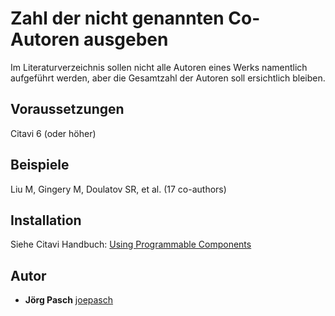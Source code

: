 # Zahl der nicht genannten Co-Autoren ausgeben

Im Literaturverzeichnis sollen nicht alle Autoren eines Werks namentlich aufgeführt werden, aber die Gesamtzahl der Autoren soll ersichtlich bleiben.

## Voraussetzungen
Citavi 6 (oder höher)

## Beispiele

Liu M, Gingery M, Doulatov SR, et al. (17 co-authors)

## Installation
Siehe Citavi Handbuch: [Using Programmable Components](https://www.citavi.com/programmable_components)

## Autor

* **Jörg Pasch** [joepasch](https://github.com/joepasch)
